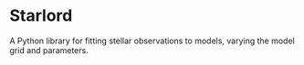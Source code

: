 # Starlord
A Python library for fitting stellar observations to models, varying the model grid and parameters.
